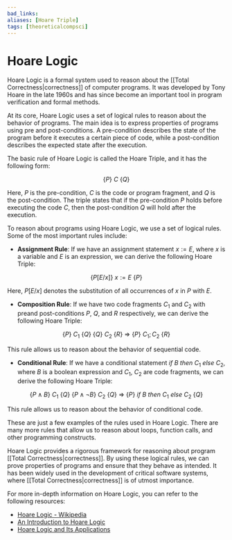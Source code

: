 ```yaml
---
bad_links:
aliases: [Hoare Triple]
tags: [theoreticalcompsci]
---
```

# Hoare Logic

Hoare Logic is a formal system used to reason about the [[Total Correctness|correctness]] of computer programs. It was developed by Tony Hoare in the late 1960s and has since become an important tool in program verification and formal methods.

At its core, Hoare Logic uses a set of logical rules to reason about the behavior of programs. The main idea is to express properties of programs using pre and post-conditions. A pre-condition describes the state of the program before it executes a certain piece of code, while a post-condition describes the expected state after the execution.

The basic rule of Hoare Logic is called the Hoare Triple, and it has the following form:

$$
\{P\}\ C\ \{Q\}
$$

Here, $P$ is the pre-condition, $C$ is the code or program fragment, and $Q$ is the post-condition. The triple states that if the pre-condition $P$ holds before executing the code $C$, then the post-condition $Q$ will hold after the execution.

To reason about programs using Hoare Logic, we use a set of logical rules. Some of the most important rules include:

- **Assignment Rule**: If we have an assignment statement $x := E$, where $x$ is a variable and $E$ is an expression, we can derive the following Hoare Triple:

$$
\{P[E/x]\}\ x := E\ \{P\}
$$

Here, $P[E/x]$ denotes the substitution of all occurrences of $x$ in $P$ with $E$.

- **Composition Rule**: If we have two code fragments $C_1$ and $C_2$ with preand post-conditions $P$, $Q$, and $R$ respectively, we can derive the following Hoare Triple:

$$
\{P\}\ C_1\ \{Q\}\ \{Q\}\ C_2\ \{R\}\ \Rightarrow\ \{P\}\ C_1;C_2\ \{R\}
$$

This rule allows us to reason about the behavior of sequential code.

- **Conditional Rule**: If we have a conditional statement $if\ B\ then\ C_1\ else\ C_2$, where $B$ is a boolean expression and $C_1$, $C_2$ are code fragments, we can derive the following Hoare Triple:

$$
\{P \land B\}\ C_1\ \{Q\}\ \{P \land \neg B\}\ C_2\ \{Q\}\ \Rightarrow\ \{P\}\ if\ B\ then\ C_1\ else\ C_2\ \{Q\}
$$

This rule allows us to reason about the behavior of conditional code.

These are just a few examples of the rules used in Hoare Logic. There are many more rules that allow us to reason about loops, function calls, and other programming constructs.

Hoare Logic provides a rigorous framework for reasoning about program [[Total Correctness|correctness]]. By using these logical rules, we can prove properties of programs and ensure that they behave as intended. It has been widely used in the development of critical software systems, where [[Total Correctness|correctness]] is of utmost importance.

For more in-depth information on Hoare Logic, you can refer to the following resources:

- [Hoare Logic - Wikipedia](https://en.wikipedia.org/wiki/Hoare_logic)
- [An Introduction to Hoare Logic](https://www.cs.cmu.edu/~crary/819-f09/Hoare69.pdf)
- [Hoare Logic and Its Applications](https://www.cs.cmu.edu/~crary/819-f09/Hoare69.pdf)
